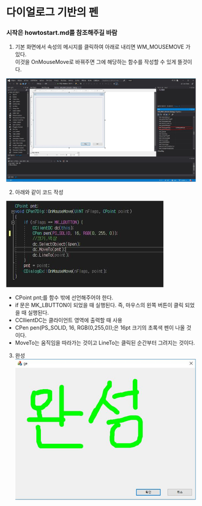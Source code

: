 # 다이얼로그 기반의 펜
### 시작은 howtostart.md를 참조해주길 바람  
  
1. 기본 화면에서 속성의 메시지를 클릭하여 아래로 내리면 WM_MOUSEMOVE 가 있다.  
이것을 OnMouseMove로 바꿔주면 그에 해당하는 함수를 작성할 수 있게 뜰것이다.  

![Alt text](_images/makepen/01.JPG)
  
2. 아래와 같이 코드 작성

![Alt text](_images/makepen/03.JPG)
* CPoint pnt;를 함수 밖에 선언해주어야 한다.
* if 문은 MK_LBUTTON이 되었을 때 실행된다. 즉, 마우스의 왼쪽 버튼이 클릭 되었을 때 실행된다.
* CCllientDC는 클라이언트 영역에 출력할 때 사용
* CPen pen(PS_SOLID, 16, RGB(0,255,0));은 16pt 크기의 초록색 펜이 나올 것이다.
* MoveTo는 움직임을 따라가는 것이고 LineTo는 클릭된 순간부터 그려지는 것이다.

3. 완성
![Alt text](_images/makepen/04.JPG)

